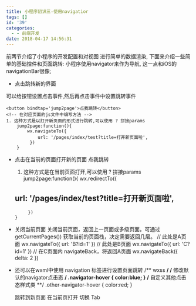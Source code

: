 ```yaml
---
title: 小程序初识三-使用navigatior
tags: []
id: '39'
categories:
  - - 前端开发
date: 2018-04-17 14:56:31
---
```


前两节介绍了小程序的开发配置和对视图 进行简单的数据渲染, 下面来介绍一些简单的基础控件和页面跳转: 小程序使用navigator来作为导航, 这一点和iOS的navigationBar很像;

*   点击跳转新的界面

可以给按钮设置点击事件,然后再点击事件中设置跳转事件

```
<button bindtap='jump2page'>点我跳转</button>
<!-- 在对应页面的js文件中编写方法 -->
1. 这种方式是以打开新页面的形式进行跳转,可以使用 ? 拼接params
    jump2page:function(){
        wx.navigateTo({
            url: '/pages/index/test?title=打开新页面啦',
         })
    }
```

*   点击在当前的页面打开新的页面 点我跳转
    
    1.  这种方式是在当前页面打开,可以使用 ? 拼接params jump2page:function(){ wx.redirectTo({
        
    
    ## url: '/pages/index/test?title=打开新页面啦',
    
    ```
         })
    }
    ```
    
*   关闭当前页面 关闭当前页面，返回上一页面或多级页面。可通过 getCurrentPages()) 获取当前的页面栈，决定需要返回几层。 // 此处是A页面 wx.navigateTo({ url: 'B?id=1' }) // 此处是B页面 wx.navigateTo({ url: 'C?id=1' }) // 在C页面内 navigateBack，将返回A页面 wx.navigateBack({ delta: 2 })
    
*   还可以在wxml中使用 navigation 标签进行设置页面跳转 /\*\* wxss **/ /** 修改默认的navigator点击态 **/ .navigator-hover { color:blue; } /** 自定义其他点击态样式类 \*\*/ .other-navigator-hover { color:red; }
    
    跳转到新页面 在当前页打开 切换 Tab